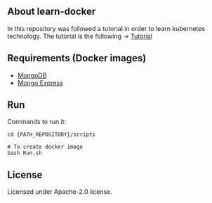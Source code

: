 ## About learn-docker

In this repository was followed a tutorial in order to learn kubernetes technology. The tutorial is the following -> [Tutorial](https://www.youtube.com/watch?v=X48VuDVv0do&t=6380s)


## Requirements (Docker images)

- [MongoDB](https://hub.docker.com/_/mongo)
- [Mongo Express](https://hub.docker.com/_/mongo-express)


## Run

Commands to run it:

```
cd {PATH_REPOSITORY}/scripts

# To create docker image
bash Run.sh
```


## License

Licensed under Apache-2.0 license.

